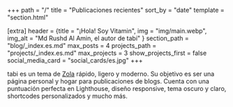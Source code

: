 +++
path = "/"
title = "Publicaciones recientes"
sort_by = "date"
template = "section.html"

[extra]
header = {title = "¡Hola! Soy Vitamin", img = "img/main.webp", img_alt = "Md Rushd Al Amin, el autor de tabi" }
section_path = "blog/_index.es.md"
max_posts = 4
projects_path = "projects/_index.es.md"
max_projects = 3
show_projects_first = false
social_media_card = "social_cards/es.jpg"
+++

tabi es un tema de [Zola](https://www.getzola.org) rápido, ligero y moderno. Su objetivo es ser una página personal y hogar para publicaciones de blogs. Cuenta con una puntuación perfecta en Lighthouse, diseño responsive, tema oscuro y claro, shortcodes personalizados y mucho más.
